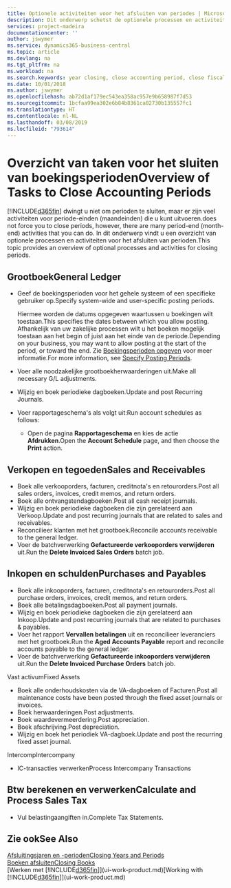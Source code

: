```yaml
---
title: Optionele activiteiten voor het afsluiten van periodes | Microsoft Docs
description: Dit onderwerp schetst de optionele processen en activiteiten voor het sluiten van boekingsperioden in Business Central.
services: project-madeira
documentationcenter: ''
author: jswymer
ms.service: dynamics365-business-central
ms.topic: article
ms.devlang: na
ms.tgt_pltfrm: na
ms.workload: na
ms.search.keywords: year closing, close accounting period, close fiscal year, aging, creditor payments, vendor payments
ms.date: 10/01/2018
ms.author: jswymer
ms.openlocfilehash: ab72d1af179ec543ea358ac957e9b658987f7d53
ms.sourcegitcommit: 1bcfaa99ea302e6b84b8361ca02730b135557fc1
ms.translationtype: HT
ms.contentlocale: nl-NL
ms.lasthandoff: 03/08/2019
ms.locfileid: "793614"
---
```

# <a name="overview-of-tasks-to-close-accounting-periods"></a><span data-ttu-id="c026e-103">Overzicht van taken voor het sluiten van boekingsperioden</span><span class="sxs-lookup"><span data-stu-id="c026e-103">Overview of Tasks to Close Accounting Periods</span></span>
[!INCLUDE[d365fin](includes/d365fin_md.md)] <span data-ttu-id="c026e-104">dwingt u niet om perioden te sluiten, maar er zijn veel activiteiten voor periode-einden (maandeinden) die u kunt uitvoeren.</span><span class="sxs-lookup"><span data-stu-id="c026e-104">does not force you to close periods, however, there are many period-end (month-end) activities that you can do.</span></span> <span data-ttu-id="c026e-105">In dit onderwerp vindt u een overzicht van optionele processen en activiteiten voor het afsluiten van perioden.</span><span class="sxs-lookup"><span data-stu-id="c026e-105">This topic provides an overview of optional processes and activities for closing periods.</span></span>  

## <a name="general-ledger"></a><span data-ttu-id="c026e-106">Grootboek</span><span class="sxs-lookup"><span data-stu-id="c026e-106">General Ledger</span></span>
* <span data-ttu-id="c026e-107">Geef de boekingsperioden voor het gehele systeem of een specifieke gebruiker op.</span><span class="sxs-lookup"><span data-stu-id="c026e-107">Specify system-wide and user-specific posting periods.</span></span>  

    <span data-ttu-id="c026e-108">Hiermee worden de datums opgegeven waartussen u boekingen wilt toestaan.</span><span class="sxs-lookup"><span data-stu-id="c026e-108">This specifies the dates between which you allow posting.</span></span> <span data-ttu-id="c026e-109">Afhankelijk van uw zakelijke processen wilt u het boeken mogelijk toestaan aan het begin of juist aan het einde van de periode.</span><span class="sxs-lookup"><span data-stu-id="c026e-109">Depending on your business, you may want to allow posting at the start of the period, or toward the end.</span></span> <span data-ttu-id="c026e-110">Zie [Boekingsperioden opgeven](finance-how-specify-posting-periods.md) voor meer informatie.</span><span class="sxs-lookup"><span data-stu-id="c026e-110">For more information, see [Specify Posting Periods](finance-how-specify-posting-periods.md).</span></span>  
* <span data-ttu-id="c026e-111">Voer alle noodzakelijke grootboekherwaarderingen uit.</span><span class="sxs-lookup"><span data-stu-id="c026e-111">Make all necessary G/L adjustments.</span></span>  
* <span data-ttu-id="c026e-112">Wijzig en boek periodieke dagboeken.</span><span class="sxs-lookup"><span data-stu-id="c026e-112">Update and post Recurring Journals.</span></span>  
  <!--* Process Consolidations-->
* <span data-ttu-id="c026e-113">Voer rapportageschema's als volgt uit:</span><span class="sxs-lookup"><span data-stu-id="c026e-113">Run account schedules as follows:</span></span>  
  * <span data-ttu-id="c026e-114">Open de pagina **Rapportageschema** en kies de actie **Afdrukken**.</span><span class="sxs-lookup"><span data-stu-id="c026e-114">Open the **Account Schedule** page, and then choose the **Print** action.</span></span>  

## <a name="sales-and-receivables"></a><span data-ttu-id="c026e-115">Verkopen en tegoeden</span><span class="sxs-lookup"><span data-stu-id="c026e-115">Sales and Receivables</span></span>
* <span data-ttu-id="c026e-116">Boek alle verkooporders, facturen, creditnota's en retourorders.</span><span class="sxs-lookup"><span data-stu-id="c026e-116">Post all sales orders, invoices, credit memos, and return orders.</span></span>  
* <span data-ttu-id="c026e-117">Boek alle ontvangstendagboeken.</span><span class="sxs-lookup"><span data-stu-id="c026e-117">Post all cash receipt journals.</span></span>  
* <span data-ttu-id="c026e-118">Wijzig en boek periodieke dagboeken die zijn gerelateerd aan Verkoop.</span><span class="sxs-lookup"><span data-stu-id="c026e-118">Update and post recurring journals that are related to sales and receivables.</span></span>  
* <span data-ttu-id="c026e-119">Reconcilieer klanten met het grootboek.</span><span class="sxs-lookup"><span data-stu-id="c026e-119">Reconcile accounts receivable to the general ledger.</span></span>  
* <span data-ttu-id="c026e-120">Voer de batchverwerking **Gefactureerde verkooporders verwijderen** uit.</span><span class="sxs-lookup"><span data-stu-id="c026e-120">Run the **Delete Invoiced Sales Orders** batch job.</span></span>  

## <a name="purchases-and-payables"></a><span data-ttu-id="c026e-121">Inkopen en schulden</span><span class="sxs-lookup"><span data-stu-id="c026e-121">Purchases and Payables</span></span>
* <span data-ttu-id="c026e-122">Boek alle inkooporders, facturen, creditnota's en retourorders.</span><span class="sxs-lookup"><span data-stu-id="c026e-122">Post all purchase orders, invoices, credit memos, and return orders.</span></span>  
* <span data-ttu-id="c026e-123">Boek alle betalingsdagboeken.</span><span class="sxs-lookup"><span data-stu-id="c026e-123">Post all payment journals.</span></span>  
* <span data-ttu-id="c026e-124">Wijzig en boek periodieke dagboeken die zijn gerelateerd aan Inkoop.</span><span class="sxs-lookup"><span data-stu-id="c026e-124">Update and post recurring journals that are related to purchases & payables.</span></span>  
* <span data-ttu-id="c026e-125">Voer het rapport **Vervallen betalingen** uit en reconcilieer leveranciers met het grootboek.</span><span class="sxs-lookup"><span data-stu-id="c026e-125">Run the **Aged Accounts Payable** report and reconcile accounts payable to the general ledger.</span></span>  
* <span data-ttu-id="c026e-126">Voer de batchverwerking **Gefactureerde inkooporders verwijderen** uit.</span><span class="sxs-lookup"><span data-stu-id="c026e-126">Run the **Delete Invoiced Purchase Orders** batch job.</span></span>  

<span data-ttu-id="c026e-127">Vast activum</span><span class="sxs-lookup"><span data-stu-id="c026e-127">Fixed Assets</span></span>
* <span data-ttu-id="c026e-128">Boek alle onderhoudskosten via de VA-dagboeken of Facturen.</span><span class="sxs-lookup"><span data-stu-id="c026e-128">Post all maintenance costs have been posted through the fixed asset journals or invoices.</span></span>
* <span data-ttu-id="c026e-129">Boek herwaarderingen.</span><span class="sxs-lookup"><span data-stu-id="c026e-129">Post adjustments.</span></span>
* <span data-ttu-id="c026e-130">Boek waardevermeerdering.</span><span class="sxs-lookup"><span data-stu-id="c026e-130">Post appreciation.</span></span>
* <span data-ttu-id="c026e-131">Boek afschrijving.</span><span class="sxs-lookup"><span data-stu-id="c026e-131">Post depreciation.</span></span>
* <span data-ttu-id="c026e-132">Wijzig en boek het periodiek VA-dagboek.</span><span class="sxs-lookup"><span data-stu-id="c026e-132">Update and post the recurring fixed asset journal.</span></span>

<span data-ttu-id="c026e-133">Intercomp</span><span class="sxs-lookup"><span data-stu-id="c026e-133">Intercompany</span></span>
* <span data-ttu-id="c026e-134">IC-transacties verwerken</span><span class="sxs-lookup"><span data-stu-id="c026e-134">Process Intercompany Transactions</span></span>

## <a name="calculate-and-process-sales-tax"></a><span data-ttu-id="c026e-135">Btw berekenen en verwerken</span><span class="sxs-lookup"><span data-stu-id="c026e-135">Calculate and Process Sales Tax</span></span>
* <span data-ttu-id="c026e-136">Vul belastingaangiften in.</span><span class="sxs-lookup"><span data-stu-id="c026e-136">Complete Tax Statements.</span></span>  

## <a name="see-also"></a><span data-ttu-id="c026e-137">Zie ook</span><span class="sxs-lookup"><span data-stu-id="c026e-137">See Also</span></span>
[<span data-ttu-id="c026e-138">Afsluitingsjaren en -perioden</span><span class="sxs-lookup"><span data-stu-id="c026e-138">Closing Years and Periods</span></span>](year-close-years-periods.md)  
[<span data-ttu-id="c026e-139">Boeken afsluiten</span><span class="sxs-lookup"><span data-stu-id="c026e-139">Closing Books</span></span>](year-close-books.md)  
<span data-ttu-id="c026e-140">[Werken met [!INCLUDE[d365fin](includes/d365fin_md.md)]](ui-work-product.md)</span><span class="sxs-lookup"><span data-stu-id="c026e-140">[Working with [!INCLUDE[d365fin](includes/d365fin_md.md)]](ui-work-product.md)</span></span>
